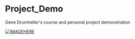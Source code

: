 # Project_Demo
Gene Drumheller's course and personal project demonstration








[![IMAGEHERE](https://img.youtube.com/vi/YOUTUBE_CODE/0.jpg)](https://www.youtube.com/watch?v=YOUTUBE_CODE)
